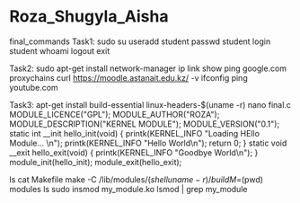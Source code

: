 # Roza_Shugyla_Aisha
final_commands
Task1:
sudo su
useradd student
passwd student
login student 
whoami
logout
exit

Task2:
sudo apt-get install network-manager
ip link show
ping google.com
proxychains curl https://moodle.astanait.edu.kz/ -v
ifconfig 
ping youtube.com


Task3:
apt-get install build-essential linux-headers-$(uname -r)
nano final.c
MODULE_LICENCE("GPL");
MODULE_AUTHOR("ROZA");
MODULE_DESCRIPTION("KERNEL MODULE");
MODULE_VERSION("0.1");
static int __init hello_init(void) {
      printk(KERNEL_INFO "Loading HEllo Module... \n");
      printk(KERNEL_INFO "Hello World\n");
      return 0;
} 
static void __exit hello_exit(void) {
      printk(KERNEL_INFO "Goodbye World\n");
}
module_init(hello_init);
module_exit(hello_exit);

ls
cat Makefile
make -C /lib/modules/$(shell uname -r)/build M=$(pwd) modules
ls
sudo insmod my_module.ko
lsmod | grep my_module

